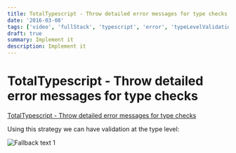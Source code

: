 ```yaml
---
title: TotalTypescript - Throw detailed error messages for type checks
date: '2016-03-08'
tags: ['video', 'fullStack', 'typescript', 'error', 'typeLevelValidation', 'validation', 'read', 'withResume']
draft: true
summary: Implement it
description: Implement it
---
```

# TotalTypescript - Throw detailed error messages for type checks


[TotalTypescript - Throw detailed error messages for type checks](https://www.totaltypescript.com/tips/throw-detailed-error-messages-for-type-checks)

Using this strategy we can have validation at the type level:

![Fallback text 1](/static/assets/pasted-image-20221012172225.png)


